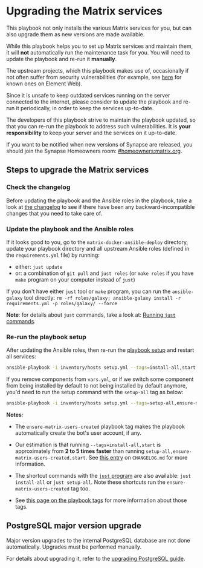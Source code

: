 <!--
SPDX-FileCopyrightText: 2018 MDAD Team and contributors

SPDX-License-Identifier: AGPL-3.0-or-later
-->

# Upgrading the Matrix services

This playbook not only installs the various Matrix services for you, but can also upgrade them as new versions are made available.

While this playbook helps you to set up Matrix services and maintain them, it will **not** automatically run the maintenance task for you. You will need to update the playbook and re-run it **manually**.

The upstream projects, which this playbook makes use of, occasionally if not often suffer from security vulnerabilities (for example, see [here](https://github.com/element-hq/element-web/security) for known ones on Element Web).

Since it is unsafe to keep outdated services running on the server connected to the internet, please consider to update the playbook and re-run it periodically, in order to keep the services up-to-date.

The developers of this playbook strive to maintain the playbook updated, so that you can re-run the playbook to address such vulnerabilities. It is **your responsibility** to keep your server and the services on it up-to-date.

If you want to be notified when new versions of Synapse are released, you should join the Synapse Homeowners room: [#homeowners:matrix.org](https://matrix.to/#/#homeowners:matrix.org).

## Steps to upgrade the Matrix services

### Check the changelog

Before updating the playbook and the Ansible roles in the playbook, take a look at [the changelog](../CHANGELOG.md) to see if there have been any backward-incompatible changes that you need to take care of.

### Update the playbook and the Ansible roles

If it looks good to you, go to the `matrix-docker-ansible-deploy` directory, update your playbook directory and all upstream Ansible roles (defined in the `requirements.yml` file) by running:

- either: `just update`
- or: a combination of `git pull` and `just roles` (or `make roles` if you have `make` program on your computer instead of `just`)

If you don't have either `just` tool or `make` program, you can run the `ansible-galaxy` tool directly: `rm -rf roles/galaxy; ansible-galaxy install -r requirements.yml -p roles/galaxy/ --force`

**Note**: for details about `just` commands, take a look at: [Running `just` commands](just.md).

### Re-run the playbook setup

After updating the Ansible roles, then re-run the [playbook setup](installing.md#maintaining-your-setup-in-the-future) and restart all services:

```sh
ansible-playbook -i inventory/hosts setup.yml --tags=install-all,start
```

If you remove components from `vars.yml`, or if we switch some component from being installed by default to not being installed by default anymore, you'd need to run the setup command with the `setup-all` tag as below:

```sh
ansible-playbook -i inventory/hosts setup.yml --tags=setup-all,ensure-matrix-users-created,start
```

**Notes**:

- The `ensure-matrix-users-created` playbook tag makes the playbook automatically create the bot's user account, if any.

- Our estimation is that running `--tags=install-all,start` is approximately from **2 to 5 times faster** than running `setup-all,ensure-matrix-users-created,start`. See [this entry](../CHANGELOG.md#2x-5x-performance-improvements-in-playbook-runtime) on `CHANGELOG.md` for more information.

- The shortcut commands with the [`just` program](just.md) are also available: `just install-all` or `just setup-all`. Note these shortcuts run the `ensure-matrix-users-created` tag too.

- See [this page on the playbook tags](playbook-tags.md) for more information about those tags.

## PostgreSQL major version upgrade

Major version upgrades to the internal PostgreSQL database are not done automatically. Upgrades must be performed manually.

For details about upgrading it, refer to the [upgrading PostgreSQL guide](maintenance-postgres.md#upgrading-postgresql).
